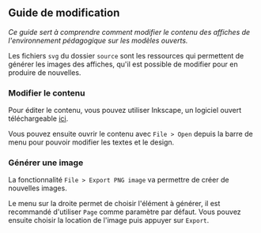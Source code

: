 ## Guide de modification

*Ce guide sert à comprendre comment modifier le contenu des affiches de l'environnement
pédagogique sur les modèles ouverts.*

Les fichiers `svg` du dossier `source` sont les ressources qui permettent de générer
les images des affiches, qu'il est possible de modifier pour en produire de nouvelles.

### Modifier le contenu

Pour éditer le contenu, vous pouvez utiliser Inkscape, un logiciel ouvert téléchargeable
[ici](https://inkscape.org/release).

Vous pouvez ensuite ouvrir le contenu avec `File > Open` depuis la barre de menu pour
pouvoir modifier les textes et le design.

### Générer une image

La fonctionnalité `File > Export PNG image` va permettre de créer de nouvelles images.

Le menu sur la droite permet de choisir l'élément à générer, il est recommandé d'utiliser `Page`
comme paramètre par défaut. Vous pouvez ensuite choisir la location de l'image puis appuyer
sur `Export`.
